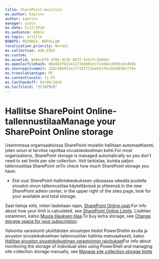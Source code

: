 ```yaml
---
title: SharePoint-muistiin
ms.author: kaarins
author: kaarins
manager: scotv
ms.date: 5/17/2018
ms.audience: Admin
ms.topic: article
ROBOTS: NOINDEX, NOFOLLOW
localization_priority: Normal
ms.collection: Adm_O365
ms.custom: ''
ms.assetid: 8e0ec879-3f0e-423b-9d72-5e52fc2b9e0c
ms.openlocfilehash: 08e882f822411734d69a3c714d4ec8059c6cd60b
ms.sourcegitcommit: 228c986911ecf73217116a5d1fdcd2e89362774e
ms.translationtype: MT
ms.contentlocale: fi-FI
ms.lasthandoff: 04/09/2019
ms.locfileid: "31747919"
---
```

# <a name="manage-your-sharepoint-online-storage"></a><span data-ttu-id="f3d7b-102">Hallitse SharePoint Online-tallennustilaa</span><span class="sxs-lookup"><span data-stu-id="f3d7b-102">Manage your SharePoint Online storage</span></span>

<span data-ttu-id="f3d7b-103">Useimmissa organisaatioissa SharePoint-muistiin hallitaan automaattisesti, joten sinun ei tarvitse rajoittaa sivustokokoelman kohti.</span><span class="sxs-lookup"><span data-stu-id="f3d7b-103">For most organizations, SharePoint storage is managed automatically so you don't need to set limits per site collection.</span></span> <span data-ttu-id="f3d7b-104">Voit tarkistaa, kuinka paljon tallennustilaa SharePoint on</span><span class="sxs-lookup"><span data-stu-id="f3d7b-104">To check how much SharePoint storage you have:</span></span>
  
- <span data-ttu-id="f3d7b-105">Etsi uusi SharePoint-hallintakeskukseen yläosassa oikealla puolella sivustot-sivun tallennustilaa käytettävissä ja yhteensä.</span><span class="sxs-lookup"><span data-stu-id="f3d7b-105">In the new SharePoint admin center, in the upper right of the sites page, look for your available and total storage.</span></span>
    
<span data-ttu-id="f3d7b-106">Saat tietoja siitä, miten lasketaan rajan, [SharePoint Online rajat](https://go.microsoft.com/fwlink/p/?LinkID=856113).</span><span class="sxs-lookup"><span data-stu-id="f3d7b-106">For info about how your limit is calculated, see [SharePoint Online Limits](https://go.microsoft.com/fwlink/p/?LinkID=856113).</span></span> <span data-ttu-id="f3d7b-107">Lisätilan ostaminen, katso [Muuta tilauksen tilaa](https://go.microsoft.com/fwlink/?linkid=866428).</span><span class="sxs-lookup"><span data-stu-id="f3d7b-107">To buy extra storage, see [Change storage space for your subscription](https://go.microsoft.com/fwlink/?linkid=866428).</span></span>
  
<span data-ttu-id="f3d7b-108">Valvonta varastointi yksittäisten sivustojen tiedot PowerShellin avulla ja sivuston sivustokokoelman tallennustilan hallinta manuaalisesti, katso [Hallitse sivuston sivustokokoelman varastoinnin rajoitukset](https://go.microsoft.com/fwlink/?linkid=867833)</span><span class="sxs-lookup"><span data-stu-id="f3d7b-108">For info about monitoring the storage of individual sites using PowerShell and managing site collection storage manually, see [Manage site collection storage limits](https://go.microsoft.com/fwlink/?linkid=867833)</span></span>
  

